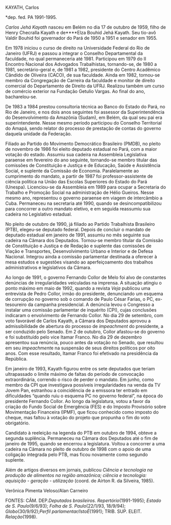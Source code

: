 KAYATH, Carlos

\*dep. fed. PA 1991-1995.

*Carlos Jehá Kayath* nasceu em Belém no dia 17 de outubro de 1959, filho
de Henry Checralla Kayath e de****Elza Bouhid Jehá Kayath. Seu tio-avô
Valdir Bouhid foi governador do Pará de 1950 a 1951 e senador em 1955.

Em 1978 iniciou o curso de direito na Universidade Federal do Rio de
Janeiro (UFRJ) e passou a integrar o Conselho Departamental da
faculdade, no qual permaneceria até 1981. Participou em 1979 do II
Encontro Nacional dos Advogados Trabalhistas, tornando-se, de 1980 a
1981, secretário-geral e, de 1981 a 1982, presidente do Centro Acadêmico
Cândido de Oliveira (CACO), de sua faculdade. Ainda em 1982, tornou-se
membro da Congregação de Carreira da faculdade e monitor de direito
comercial do Departamento de Direito da UFRJ. Realizou também um curso
de comércio exterior na Fundação Getulio Vargas. Ao final do ano,
bacharelou-se.

De 1983 a 1984 prestou consultoria técnica ao Banco do Estado do Pará,
no Rio de Janeiro, e nos dois anos seguintes foi assessor da
Superintendência do Desenvolvimento da Amazônia (Sudam), em Belém, da
qual seu pai era superintendente. Nesse mesmo período participou do
Conselho Territorial do Amapá, sendo relator do processo de prestação de
contas do governo daquela unidade da Federação.

Filiado ao Partido do Movimento Democrático Brasileiro (PMDB), no pleito
de novembro de 1986 foi eleito deputado estadual no Pará, com a maior
votação do estado. Assumiu sua cadeira na Assembleia Legislativa
paraense em fevereiro do ano seguinte, tornando-se membro titular das
comissões de Constituição e Justiça e de Educação, Saúde e Assistência
Social, e suplente da Comissão de Economia. Paralelamente ao cumprimento
do mandato, a partir de 1987 foi professor-assistente de ciência
política na União das Escolas Superiores do Estado do Pará (Unespa).
Licenciou-se da Assembleia em 1989 para ocupar a Secretaria do Trabalho
e Promoção Social na administração de Hélio Gueiros. Nesse mesmo ano,
representou o governo paraense em viagem de intercâmbio a Cuba.
Permaneceu na secretaria até 1990, quando se desincompatibilizou para
concorrer a outro mandato eletivo, e em seguida reassumiu sua cadeira no
Legislativo estadual.

No pleito de outubro de 1990, já filiado ao Partido Trabalhista
Brasileiro (PTB), elegeu-se deputado federal. Depois de concluir o
mandato de deputado estadual em janeiro de 1991, assumiu no mês seguinte
sua cadeira na Câmara dos Deputados. Tornou-se membro titular da
Comissão de Constituição e Justiça e de Redação e suplente das comissões
de Viação e Transportes, Desenvolvimento Urbano e Interior e de Defesa
Nacional. Integrou ainda a comissão parlamentar destinada a oferecer à
mesa estudos e sugestões visando ao aperfeiçoamento dos trabalhos
administrativos e legislativos da Câmara.

Ao longo de 1991, o governo Fernando Collor de Melo foi alvo de
constantes denúncias de irregularidades veiculadas na imprensa. A
situação atingiu o ponto máximo em maio de 1992, quando a revista *Veja*
publicou uma entrevista de Pedro Collor, irmão do presidente,
denunciando um esquema de corrupção no governo sob o comando de Paulo
César Farias, o PC, ex-tesoureiro da campanha presidencial. A denúncia
levou o Congresso a instalar uma comissão parlamentar de inquérito
(CPI), cujas conclusões indicaram o envolvimento de Fernando Collor. No
dia 29 de setembro, com voto favorável de Carlos Kayath, a Câmara dos
Deputados aprovou a admissibilidade de abertura do processo de
*impeachment* do presidente, a ser conduzido pelo Senado. Em 2 de
outubro, Collor afastou-se do governo e foi substituído pelo vice Itamar
Franco. No dia 29 de dezembro apresentou sua renúncia, pouco antes da
votação no Senado, que resultou em seu *impeachment*e na suspensão de
seus direitos políticos por oito anos. Com esse resultado, Itamar Franco
foi efetivado na presidência da República.

Em janeiro de 1993, Kayath figurou entre os sete deputados que teriam
ultrapassado o limite máximo de faltas do período de convocação
extraordinária, correndo o risco de perder o mandato. Em junho, como
membro da CPI que investigava possíveis irregularidades na venda da TV
Jovem Pan, estranhou a coincidência de a emissora ter entrado em
dificuldades “quando ruiu o esquema PC no governo federal”, na época do
presidente Fernando Collor. Ao longo da legislatura, votou a favor da
criação do Fundo Social de Emergência (FES) e do Imposto Provisório
sobre Movimentação Financeira (IPMF), que ficou conhecido como imposto
do cheque, mas faltou à votação do projeto que propunha o fim do voto
obrigatório.

Candidato à reeleição na legenda do PTB em outubro de 1994, obteve a
segunda suplência. Permaneceu na Câmara dos Deputados até o fim de
janeiro de 1995, quando se encerrou a legislatura. Voltou a concorrer a
uma cadeira na Câmara no pleito de outubro de 1998 com o apoio de uma
coligação integrada pelo PTB, mas ficou novamente como segundo suplente.

Além de artigos diversos em jornais, publicou *Ciência e tecnologia na
produção de alimentos na região amazônica; ciência e tecnologia:
aquisição - geração - utilização* (coord. de Aírton R. da Silveira,
1985).

Verônica Pimenta Veloso/Alan Carneiro

FONTES: CÂM. DEP.*Deputados brasileiros. Repertório*(1991-1995); *Estado
de S. Paulo*(9/6/93); *Folha de S. Paulo*(22/1/93, 18/9/94);
*Globo*(30/9/92);*Perfil parlamentar/IstoÉ*(1991); TRIB. SUP. ELEIT.
*Relação*(1998).

 
